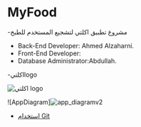 # MyFood
-مشروع تطبيق اكلتي لتشجيع المستخدم للطبخ

- Back-End Developer: Ahmed Alzaharni.
- Front-End Developer:
- Database Administrator:Abdullah.


-اكلتيlogo

![اكلتي logo](https://user-images.githubusercontent.com/26899187/152952003-15cd4bc9-6c76-4876-b75d-c6ae8b104a13.png)


![AppDiagram]![app_diagramv2](https://user-images.githubusercontent.com/98816647/152978298-e5d22447-ea0b-4277-843e-5fd188461cb1.jpeg)


* [استخدام Git](https://github.com/ctiProgramming1/tools/wiki/Git)
